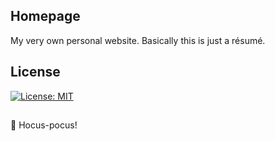 ## Homepage
My very own personal website. Basically this is just a résumé.

## License
[![License: MIT](https://img.shields.io/badge/License-MIT-yellow.svg)](https://opensource.org/licenses/MIT)

##
🎃 Hocus-pocus!
